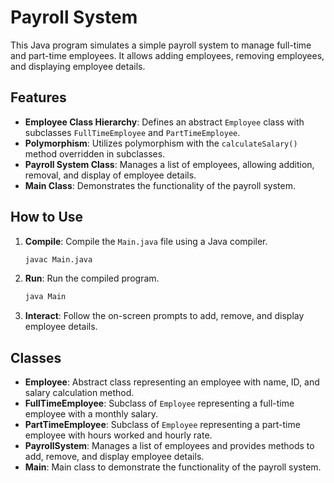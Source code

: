 # Payroll System

This Java program simulates a simple payroll system to manage full-time and part-time employees. It allows adding employees, removing employees, and displaying employee details.

## Features

- **Employee Class Hierarchy**: Defines an abstract `Employee` class with subclasses `FullTimeEmployee` and `PartTimeEmployee`.
- **Polymorphism**: Utilizes polymorphism with the `calculateSalary()` method overridden in subclasses.
- **Payroll System Class**: Manages a list of employees, allowing addition, removal, and display of employee details.
- **Main Class**: Demonstrates the functionality of the payroll system.

## How to Use

1. **Compile**: Compile the `Main.java` file using a Java compiler.
    ```bash
    javac Main.java
    ```

2. **Run**: Run the compiled program.
    ```bash
    java Main
    ```

3. **Interact**: Follow the on-screen prompts to add, remove, and display employee details.

## Classes

- **Employee**: Abstract class representing an employee with name, ID, and salary calculation method.
- **FullTimeEmployee**: Subclass of `Employee` representing a full-time employee with a monthly salary.
- **PartTimeEmployee**: Subclass of `Employee` representing a part-time employee with hours worked and hourly rate.
- **PayrollSystem**: Manages a list of employees and provides methods to add, remove, and display employee details.
- **Main**: Main class to demonstrate the functionality of the payroll system.

